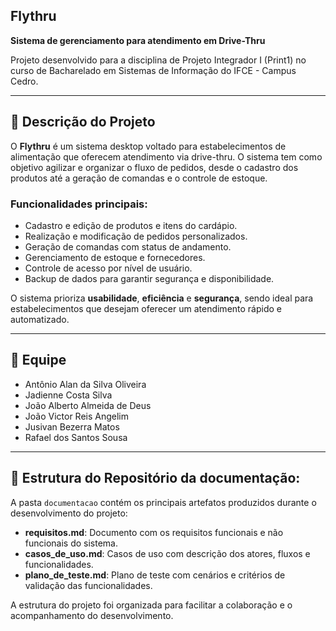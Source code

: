 ## Flythru

**Sistema de gerenciamento para atendimento em Drive-Thru**  

Projeto desenvolvido para a disciplina de Projeto Integrador I (Print1) no curso de Bacharelado em Sistemas de Informação do IFCE - Campus Cedro.

---

## 📌 Descrição do Projeto

O **Flythru** é um sistema desktop voltado para estabelecimentos de alimentação que oferecem atendimento via drive-thru. O sistema tem como objetivo agilizar e organizar o fluxo de pedidos, desde o cadastro dos produtos até a geração de comandas e o controle de estoque.

### Funcionalidades principais:
- Cadastro e edição de produtos e itens do cardápio.
- Realização e modificação de pedidos personalizados.
- Geração de comandas com status de andamento.
- Gerenciamento de estoque e fornecedores.
- Controle de acesso por nível de usuário.
- Backup de dados para garantir segurança e disponibilidade.

O sistema prioriza **usabilidade**, **eficiência** e **segurança**, sendo ideal para estabelecimentos que desejam oferecer um atendimento rápido e automatizado.

---

## 👥 Equipe

- Antônio Alan da Silva Oliveira  
- Jadienne Costa Silva  
- João Alberto Almeida de Deus  
- João Victor Reis Angelim  
- Jusivan Bezerra Matos  
- Rafael dos Santos Sousa

---

## 📁 Estrutura do Repositório da documentação:

A pasta `documentacao` contém os principais artefatos produzidos durante o desenvolvimento do projeto:

- **requisitos.md**: Documento com os requisitos funcionais e não funcionais do sistema.
- **casos_de_uso.md**: Casos de uso com descrição dos atores, fluxos e funcionalidades.
- **plano_de_teste.md**: Plano de teste com cenários e critérios de validação das funcionalidades.

A estrutura do projeto foi organizada para facilitar a colaboração e o acompanhamento do desenvolvimento.
